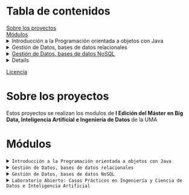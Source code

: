 <h1>Tabla de contenidos</h1>
   <a href="#sobre-los-proyectos">Sobre los proyectos</a> </br>
   <a href="#modulos">Módulos</a> 
  <details>
  <summary> Introducción a la Programación orientada a objetos con Java </summary>
  <ul>
    <li> <a href="#diapositivas"> Diapositivas </a> </li>
    <li> <a href="#ejercicios"> Relación de ejercicios </a> </li>
    <li> 
    <a href="resueltos">Ejercicios resueltos  </a>
      <ul>
        <li><a href="#proyecto1punto">Proyecto 1 Punto </a> [class]</li>
        <li><a href="#proyectoestadistica">Proyecto Estadística </a> [lab]</li>
        <li><a href="#proyectojarras">Proyecto Jarras </a> [mandatory]</li>
        <li><a href="#proyectonpiv1">Proyecto NPI V1 </a> [lab]</li>
        <li><a href="#proyectonpiv2">Proyecto NPI V2 </a> [lab]</li>
        <li><a href="#proyectourna">Proyecto Urna </a> [mandatory]</li>
        <li><a href="#proyectoLibreriaV0">Proyecto Librería V0 </a> [class]</li>
        <li><a href="#proyectoLibreriaV1">Proyecto Librería V1 </a> [class]</li>
        <li><a href="#proyectoLibreriaV2">Proyecto Librería V2 </a> [class]</li>
        <li><a href="#proyectoLibreriaV3">Proyecto Librería V3 </a> [class]</li>
        <li><a href="#proyectoLibreriaV4">Proyecto Librería V4 </a> [class]</li>
        <li><a href="#proyectoCoche">Proyecto Coche </a> [mandatory]</li>
        <li><a href="#proyectoGenetico">Proyecto Genético </a> [advanced]</li>
        <li><a href="#interfaces-ejemplos">Interfaces Ejemplos Clase </a> [class]</li>
        <li><a href="#proyectoMastermind">Proyecto Mastermind </a> [class] </li>
        <li><a href="#proyectoMastermindO">Proyecto Mastermind Optional </a> [lab] </li>
        <li><a href="#proyectoWordle">ProyectoWordle </a> [lab] </li>
        <li><a href="#proyectoAlturasV1">Proyecto Alturas V1 </a> [mandatory] </li>
        <li><a href="#proyectoAlturasV2">Proyecto Alturas V2 </a> [mandatory] </li>
         <li><a href="#proyectoAlturasV3">Proyecto Alturas V3 </a> [class] </li>
        <li><a href="#proyectoBusesV1"> Proyecto Buses V1 </a> [class] </li>
        <li><a href="#proyectoTest">Proyecto Test </a> [lab] </li>
        <li><a href="#proyectoIndicePalabrasV1">proyecto Indice Palabras V1 </a> [mandatory] </li>
        <li><a href="#proyectoAmigoInvisible">Proyecto amigo invisible </a> [advanced]</li>
        <li><a href="#temas">Temas</a> [class] </li>
      </ul>
        <p><strong>Definiciones:</strong></p>
        <p><strong>[class]:</strong> Proyectos realizados en clase</p>
        <p><strong>[mandatory]:</strong> Proyectos obligatorios para aprobar la asignatura</p>
        <p><strong>[advanced]:</strong> Proyectos más avanzados o complicados</p>
        <p><strong>[lab]:</strong> Proyectos trabajados en laboratorio</p>
        <p><strong>[challenge]:</strong> Los proyectos mas complicados, para nota extra.
    </li>
  
  </ul>
  
</details>
<details>
<summary> Gestión de Datos, bases de datos relacionales </summary>
  <ul>
    <li> <a href="#consultas"> Consultas </a></li>
    <li> <a href="#mod3diapo">Diapositivas</li>
    <li> <a href="#database_system">Database_System </li>
  </ul>
</details>

<details>

<summary> Gestión de Datos, bases de datos NoSQL </summary>
  <ul>
    <li>Consultas</li>
    <li>Diapositivas</li>
    <li>Database_System </li>
  </ul>
</details>

<details>
  <summary> Laboratorio Abierto: Casos Prácticos en Ingeniería y Ciencia de Datos e Inteligencia Artificial </summary>
 <ul>
    <li><a href="#proyectoholamundo">Proyecto Hola Mundo</a> </li>
    <li><a href="#proyectoFibonacci">Proyecto Fibonacci</a> </li>
  </ul>
  
</details>

  <a href="#licencias">Licencia</a> 

 



<h1 id="sobre-los-proyectos">Sobre los proyectos</h1>
<p>Estos proyectos se realizan los modulos  de <strong> I Edición del Máster en Big Data, Inteligencia Artificial e Ingeniería de Datos </strong> de la UMA </p>
<!--[![Uma master][imagen_master]](https://www.bigdata.uma.es)-->
<h1>Módulos </h1>
<details>
<summary><code>Introducción a la Programación orientada a objetos con Java</code></summary>
<h2 id="diapositivas">Diapositivas</h2>
<p>Se pueden consultar aquí PDFs de todas las diapoisitvas y están descargado los ejemplos de los temas.</p>

<h2 id="ejercicios">Relación de ejercicios</h2>
<p>Se pueden ver los PDFs con los ejercicios.</p>

<h2 id="resueltos">Ejercicios resueltos.</h2>

<p>Resuelve los ejercicios que se encuentran en la relación de ejercicios. En este caso no tienen dependencias externas por lo que valdria con compiarlos y ejecutarlos con los siguientes comandos:</p>
<p> 
  <code>javac Ejemplo.java</code>
</p>
<p> 
<code> java Ejemplo</code>
</p>
Los proyectos son: </p>

<ul>
<li>
  <h3 id="proyecto1punto">Proyecto1Punto</h3>
  <p>Algunos ejemplos que hicimos en clase. Posee una clase Punto básica y su implementación.</p>
</li>
<li>
  <h3 id="proyectoestadistica">ProyectoEstadistica</h3>
  <p>Ejercicio de labaratorio en el que se usa clase para ayudar a calcular varianza y media.</p>
</li>

<li>
  <h3 id="proyectojarras">ProyectoJarras</h3>
  <p>Clásico problema de programación orientada a objetos. En el que hay una jarra que tiene una cantidad y contenido y métodos como llenarse, vaciarse o llenar otra jarra </p>
  <p>Ademas está la clase Mesa que en el que usando un Enum de posición para poseer varias jarras.</p>
</li>
<li>
  <h3 id="proyectonpiv1">ProyectoNPIV1</h3>
  <p>Consiste en una calculadora que permite sumar, restar, multiplicar y dividir utilizando la notación polaca inversa. </p>
</li>

<li>
  <h3 id="proyectonpiv2">ProyectoNPIV2</h3>
  <p>Se utilizan operadores y programación funcional para simplificar la clase, se añade la raiz como operación </p>
</li>

<li>
  <h3 id="proyectourna">ProyectoUrna</h3>
  <p>Típico problema en el que se tiene una urna y se pueden añadir bolas y obtener de forma aleatoria una de las bolas</p>
</li>
<li>
  <h3 id="proyectoLibreriaV0">ProtectoLibreriaV0</h3>
  <p>Proyecto en el que existen dos clases, una librería que contiene libros. Cada libro posee autor, titulo y precio. La gestión de los libros en la librería se realiza con un <code>array</code></p>
</li>
<li>
  <h3 id="proyectoLibreriaV1">ProyectoLibreriaV1</h3>
  <p>Proyecto en el que existen dos clases, una librería que contiene libros. Cada libro posee autor, titulo y precio. La gestión de los libros en la librería se realiza con una <code>list</code></p>
</li>
<li>
  <h3 id="proyectoLibreriaV2">ProyectoLibreriaV2</h3>
  <p> El comportamiento se expande para que puedan existir libros en ofertas para que puedan tener descuentos. Se práctica la herencia. </p>
</li>
<li>
  <h3 id="proyectoLibreriaV3">ProyectoLibreriaV3</h3>
  <p> La oferta ahora es flexible y existe una clase libreria oferta que extiende libreria que acepta clases que implementan la interfaz de oferta flexible</p>
</li>
  <h3 id="proyectoLibreriaV4">ProyectoLibreriaV4</h3>
  <p> Se añade la implementación de equals y hashcode y encuentra mucho mas facil los libros en la libreria </p>
</li>
<li>
  <h3 id ="proyectoCoche">ProyectoCoche </h3>
  <p> Proyecto para practicar herencia en el que hay dos clases Coche y CocheImportado. Un CocheImportado redefine el método de calcular su precio total al que se le añade una homologación</p>
 </li>
<li>     
  <h3 id="interfaces-ejemplos">InterfacesEjemplosClase </h3>
  <p>Ejemplo de proyectos dado en clase que explica interfaces con una clase de persona y amigos. Se dan varias formas de resolverlo para mostrar la utilidad de las interfaces </p>
</li>
<li>
  <h3 id="proyectoGenetico">ProyectoGenetico </h3>
  <p> Práctica para utilizar y dominar el uso de interfaces, clases abstractas y herencias. Consiste en un algoritmo de recombinación que dado un número de pasos y un "fitness" para cada individuo busca maximizar el "fitness" para cada  individuo por cada generación. </p>
</li>
<li>
  <h3 id="proyectoMastermind">ProyectoMastermind </h3>
  <p>Consiste en un juego de adivinar una cadena de 4 números usando expresiones regulares y prácticando la creación y uso de excepciones</p>
</li>
<li>
  <h3 id="proyectoMastermindO">ProyectoMastermindO </h3>
  <p>Es una variante del <a href="#proyectoMastermind">ProyectoMastermind </a> pero usando el Wrapper Optional en vez de excepciones</p>
</li>
<li>
  <h3 id="proyectoWordle">ProyectoWordle </h3>
  <p>Se crea el juego wordle. Se práctica lectura y escitura de ficheros e interfaces selladas</p>
</li>
<li>
  <h3 id="proyectoAlturasV1"> ProyectoAlturasV1 </h3>
  <p>Se práctica las interfaces,  lectura de ficheros, manejo de expeciones</p>
</li>
<li>
  <h3 id="proyectoAlturasV2"> ProyectoAlturasV2 </h3>
  <p>Amplia la práctica de alturas V1 para añadir la práctica de conjuntos ordenados</p>
</li>
<li>
  <h3 id="proyectoAlturasV3"> ProyectoAlturasV3 </h3>
  <p>...</p>
</li>
<li>
  <h3 id="proyectoBusesV1"> ProyectoBusesV1 </h3>
  <p>Se práctica las interfaces,  lectura y escritura de ficheros, manejo de expeciones</p>
</li>
<li>
  <h3 id="proyectoTest"> ProyectoTest </h3>
  <p> Práctica para prácticar el uso de Scanner y sus métodos </p>
</li>
<li>
  <h3 id="proyectoIndicePalabrasV1"><h3> ProyectoIndicePalabrasV1 </h3>
  <p>Práctica de <code>Map </code> y <code> Set</code> en el que se ordenan y cuentan  las palabras de un trabalenguas.</p>
  </li>
<li>
  <h3 id="proyectoAmigoInvisible"><h3> ProyectoAmigoInvisible </h3>
  <p>En progreso...</p>
</li>


</ul>

</details>
</details>
<details>
<summary><code>Gestión de Datos, bases de datos relacionales</code></summary>
   <h2 id="consultas"> Consultas </h2>
    <p>
   Ejercicios de consultas con MySql. Hay diapositivas con ejercicios propuestos y soluciones.
    </p>
    <ul>
    <h3>Basica </h3>
    <p>Entrega con consultas básicas (LEFT JOIN, ORDER BY, ...) </p>
    <h3>Avanzada</h3>
    <p> Entrega con consultas avanzadas (GROUP BY, negaciones, subconsultas,...).</p>
    <h3>Clase</h3>
    <p>Diapositivas con consultas  básicas y avanzadas pero hechas en clase</p>
    <h3>Trigger</h3>
    <p>Práctica del uso de Triggers</p>
    </ul>
    <h2 id="mod3diapo">Diapositivas</h2>
    <p>Todas las diapositivas con el aprendizaje de MySQL</p>
    <h2 id="database_system">Database_System </h2>
    <p>Un libro sobre el diseño de modelos básicos de bases de datos relacionales, algebra relacional,... </p>
</details>

<details>
<summary><code>Gestión de Datos, bases de datos NoSQL</code></summary>

</details>

<details>
<summary><code>Laboratorio Abierto: Casos Prácticos en Ingeniería y Ciencia de Datos e Inteligencia Artificial</code></summary>
<h2>Instalación y Uso</h2>
 <p>1. <code>pip install -r requirements-dev.txt</code> para continuar o modificar los proyectos. Para ejectuarlos simplemente usar  <code>pip install -r requirements.txt</code> </p>
 <p>2. Ejecutar los ficheros <code>python nombre_archivo.py</code>. En caso de haber un main, ejecutarlo. </p>
<h2> Proyectos </h2>
<h3 id="proyectoholamundo"> ProyectoHolaMundo </h3>
<p>Primer proyecto de python donde se introduce python haciendo un merge con dicionarios. </p>
<h3 id="proyectoFibonacci">ProyectoFibonacci </h3>
<p>Proyecto de python en el que se hace de distintas formas el problema de obtener la cifra n de la sucesión de Fibonacci. </p>
<h3>ConnectionBd </h3>
<p>Usando SQL modeler, prueba a conectarse a oracle</p>
<h3> Crud projects </h3>
<p>Proyecto crud con SQLlitle, sql model y .... Permite crear e insertar paquetes y además se aprende a paquetizar un proyecto. </p>
<h3>Crud music</h3>
<p> Proyecto con Postgred SQL (usando docker) sql model y  ... Proyecto para crear listas de música e insertar canciones.





</br>
<h1>Licencia</h1>
<p> </p>


[imagen_master]:https://www.bigdata.uma.es/wp-content/uploads/2022/05/Logo-2022-ok-web-290.png


